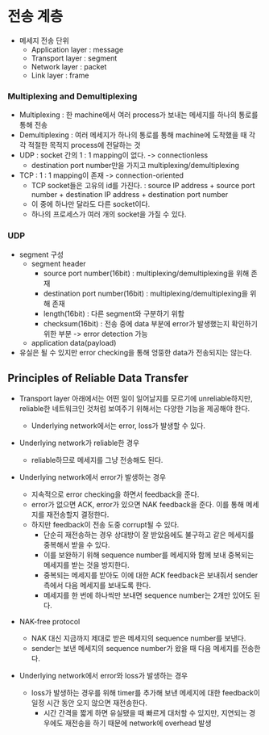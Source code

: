 # 전송 계층

* 메세지 전송 단위
  * Application layer : message
  * Transport layer : segment
  * Network layer : packet
  * Link layer : frame
  
### Multiplexing and Demultiplexing

* Multiplexing : 한 machine에서 여러 process가 보내는 메세지를 하나의 통로를 통해 전송
* Demultiplexing : 여러 메세지가 하나의 통로를 통해 machine에 도착했을 때 각각 적절한 목적지 process에 전달하는 것
* UDP : socket 간의 1 : 1 mapping이 없다. -> connectionless
  * destination port number만을 가지고 multiplexing/demultiplexing
* TCP : 1 : 1 mapping이 존재 -> connection-oriented
  * TCP socket들은 고유의 id를 가진다. : source IP address + source port number + destination IP address + destination port number
  * 이 중에 하나만 달라도 다른 socket이다.
  * 하나의 프로세스가 여러 개의 socket을 가질 수 있다.
  
### UDP

* segment 구성
  * segment header 
    * source port number(16bit) : multiplexing/demultiplexing을 위해 존재
    * destination port number(16bit) : multiplexing/demultiplexing을 위해 존재
    * length(16bit) : 다른 segment와 구분하기 위함
    * checksum(16bit) : 전송 중에 data 부분에 error가 발생했는지 확인하기 위한 부분 -> error detection 가능
  * application data(payload)
* 유실은 될 수 있지만 error checking을 통해 엉뚱한 data가 전송되지는 않는다.

## Principles of Reliable Data Transfer

* Transport layer 아래에서는 어떤 일이 일어날지를 모르기에 unreliable하지만, reliable한 네트워크인 것처럼 보여주기 위해서는 다양한 기능을 제공해야 한다.
  * Underlying network에서는 error, loss가 발생할 수 있다.

* Underlying network가 reliable한 경우
  * reliable하므로 메세지를 그냥 전송해도 된다.

* Underlying network에서 error가 발생하는 경우
  * 지속적으로 error checking을 하면서 feedback을 준다.
  * error가 없으면 ACK, error가 있으면 NAK feedback을 준다. 이를 통해 메세지를 재전송할지 결정한다.
  * 하지만 feedback이 전송 도중 corrupt될 수 있다.
    * 단순히 재전송하는 경우 상대방이 잘 받았음에도 불구하고 같은 메세지를 중복해서 받을 수 있다.
    * 이를 보완하기 위해 sequence number를 메세지와 함께 보내 중복되는 메세지를 받는 것을 방지한다.
    * 중복되는 메세지를 받아도 이에 대한 ACK feedback은 보내줘서 sender 측에서 다음 메세지를 보내도록 한다.
    * 메세지를 한 번에 하나씩만 보내면 sequence number는 2개만 있어도 된다.

* NAK-free protocol
  * NAK 대신 지금까지 제대로 받은 메세지의 sequence number를 보낸다.
  * sender는 보낸 메세지의 sequence number가 왔을 때 다음 메세지를 전송한다.
  
* Underlying network에서 error와 loss가 발생하는 경우
  * loss가 발생하는 경우를 위해 timer를 추가해 보낸 메세지에 대한 feedback이 일정 시간 동안 오지 않으면 재전송한다.
    * 시간 간격을 짧게 하면 유실됐을 때 빠르게 대처할 수 있지만, 지연되는 경우에도 재전송을 하기 때문에 network에 overhead 발생